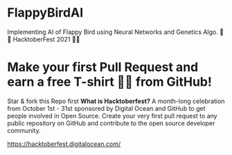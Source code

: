# FlappyBirdAI
Implementing AI of Flappy Bird using Neural Networks and Genetics Algo.
🎃 🎯 HacktoberFest 2021 🎃🎯
<h1>Make your first Pull Request and earn a free T-shirt 👕👕 from GitHub! </h1>
Star & fork this Repo first
<b>What is Hacktoberfest?</b>
A month-long celebration from October 1st - 31st sponsored by Digital Ocean and GitHub to get people involved in Open Source. Create your very first pull request to any public repository on GitHub and contribute to the open source developer community.

https://hacktoberfest.digitalocean.com/
